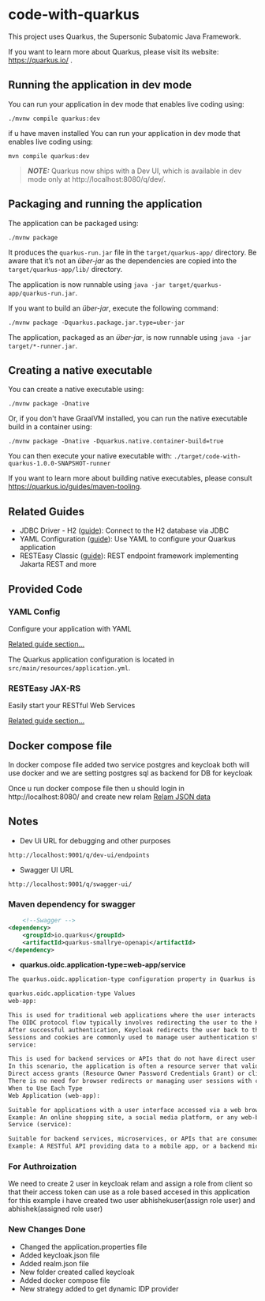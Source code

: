 # code-with-quarkus

This project uses Quarkus, the Supersonic Subatomic Java Framework.

If you want to learn more about Quarkus, please visit its website: https://quarkus.io/ .

## Running the application in dev mode

You can run your application in dev mode that enables live coding using:

```shell script
./mvnw compile quarkus:dev
```

if u have maven installed You can run your application in dev mode that enables live coding using:

```shell script
mvn compile quarkus:dev
```

> **_NOTE:_**  Quarkus now ships with a Dev UI, which is available in dev mode only at http://localhost:8080/q/dev/.

## Packaging and running the application

The application can be packaged using:

```shell script
./mvnw package
```

It produces the `quarkus-run.jar` file in the `target/quarkus-app/` directory.
Be aware that it’s not an _über-jar_ as the dependencies are copied into the `target/quarkus-app/lib/` directory.

The application is now runnable using `java -jar target/quarkus-app/quarkus-run.jar`.

If you want to build an _über-jar_, execute the following command:

```shell script
./mvnw package -Dquarkus.package.jar.type=uber-jar
```

The application, packaged as an _über-jar_, is now runnable using `java -jar target/*-runner.jar`.

## Creating a native executable

You can create a native executable using:

```shell script
./mvnw package -Dnative
```

Or, if you don't have GraalVM installed, you can run the native executable build in a container using:

```shell script
./mvnw package -Dnative -Dquarkus.native.container-build=true
```

You can then execute your native executable with: `./target/code-with-quarkus-1.0.0-SNAPSHOT-runner`

If you want to learn more about building native executables, please consult https://quarkus.io/guides/maven-tooling.

## Related Guides

- JDBC Driver - H2 ([guide](https://quarkus.io/guides/datasource)): Connect to the H2 database via JDBC
- YAML Configuration ([guide](https://quarkus.io/guides/config-yaml)): Use YAML to configure your Quarkus application
- RESTEasy Classic ([guide](https://quarkus.io/guides/resteasy)): REST endpoint framework implementing Jakarta REST and
  more

## Provided Code

### YAML Config

Configure your application with YAML

[Related guide section...](https://quarkus.io/guides/config-reference#configuration-examples)

The Quarkus application configuration is located in `src/main/resources/application.yml`.

### RESTEasy JAX-RS

Easily start your RESTful Web Services

[Related guide section...](https://quarkus.io/guides/getting-started#the-jax-rs-resources)

## Docker compose file

In docker compose file added two service postgres and keycloak both will use docker and we are setting postgres sql as
backend for DB for keycloak

Once u run docker compose file then u should login in http://localhost:8080/ and create new
relam [Relam JSON data](/keycloak/realm/quarkus-auth-poc.json)

## Notes

- Dev Ui URL for debugging and other purposes

```text
http://localhost:9001/q/dev-ui/endpoints
```

- Swagger UI URL
```text
http://localhost:9001/q/swagger-ui/
```

### Maven dependency for swagger

```xml
    <!--Swagger -->
<dependency>
    <groupId>io.quarkus</groupId>
    <artifactId>quarkus-smallrye-openapi</artifactId>
</dependency>
```

- **quarkus.oidc.application-type=web-app/service**

```txt
The quarkus.oidc.application-type configuration property in Quarkus is used to specify the type of OIDC (OpenID Connect) application you are developing. This helps Quarkus configure the appropriate authentication and authorization mechanisms for your application. The two primary types are web-app and service.

quarkus.oidc.application-type Values
web-app:

This is used for traditional web applications where the user interacts with the application through a web browser.
The OIDC protocol flow typically involves redirecting the user to the Keycloak login page for authentication.
After successful authentication, Keycloak redirects the user back to the application with the authorization code, which is then exchanged for tokens.
Sessions and cookies are commonly used to manage user authentication state.
service:

This is used for backend services or APIs that do not have direct user interaction through a browser.
In this scenario, the application is often a resource server that validates tokens received in API requests.
Direct access grants (Resource Owner Password Credentials Grant) or client credentials grant type are often used.
There is no need for browser redirects or managing user sessions with cookies.
When to Use Each Type
Web Application (web-app):

Suitable for applications with a user interface accessed via a web browser.
Example: An online shopping site, a social media platform, or any web-based dashboard.
Service (service):

Suitable for backend services, microservices, or APIs that are consumed by other services or applications.
Example: A RESTful API providing data to a mobile app, or a backend microservice in a microservices architecture.

```

### For Authroization

We need to create 2 user in keycloak relam and assign a role from client so that their access token can use as a role based accesed in this application for this example i have created two user abhishekuser(assign role user) and abhishek(assigned role user)


### New Changes Done

- Changed the application.properties file
- Added keycloak.json file
- Added realm.json file
- New folder created called keycloak
- Added docker compose file
- New strategy added to get dynamic IDP provider